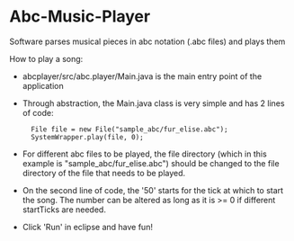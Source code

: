 # Abc-Music-Player
Software parses musical pieces in abc notation (.abc files) and plays them

How to play a song:

- abcplayer/src/abc.player/Main.java is the main entry point of the application

- Through abstraction, the Main.java class is very simple and has 2 lines of code:

        File file = new File("sample_abc/fur_elise.abc");
        SystemWrapper.play(file, 0);

- For different abc files to be played, the file directory (which in this example
     is "sample_abc/fur_elise.abc") should be changed to the file directory of the 
     file that needs to be played.
     
- On the second line of code, the '50' starts for the tick at which to start the song.
    The number can be altered as long as it is >= 0 if different startTicks are needed.
    
- Click 'Run' in eclipse and have fun!